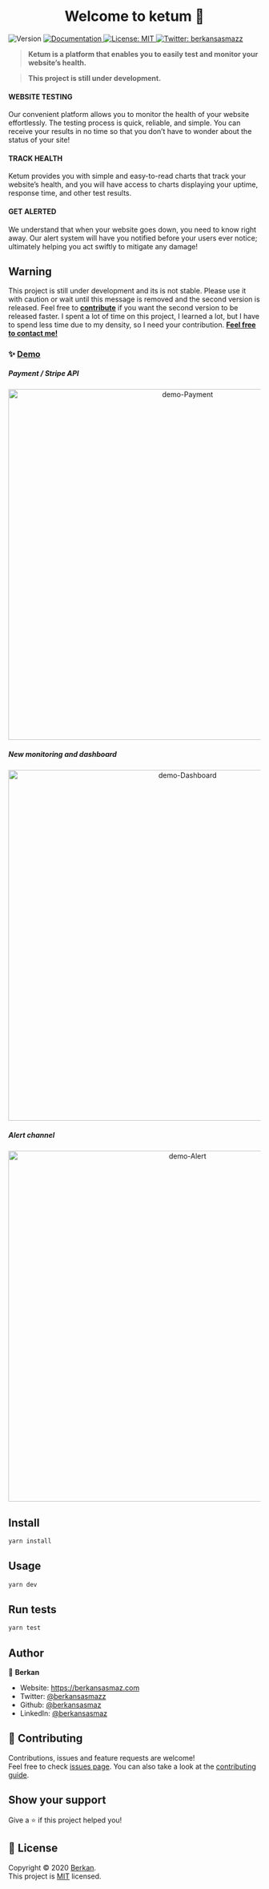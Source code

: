 <h1 align="center">Welcome to ketum 👋</h1>
<p>
  <img alt="Version" src="https://img.shields.io/badge/version-1.0.0-blue.svg?cacheSeconds=2592000" />
  <a href="https://github.com/berkansasmaz/Ketum/tree/master/docs" target="_blank">
    <img alt="Documentation" src="https://img.shields.io/badge/documentation-yes-brightgreen.svg" />
  </a>
  <a href="https://github.com/berkansasmaz/Ketum/blob/master/LICENSE" target="_blank">
    <img alt="License: MIT" src="https://img.shields.io/badge/License-MIT-yellow.svg" />
  </a>
  <a href="https://twitter.com/berkansasmazz" target="_blank">
    <img alt="Twitter: berkansasmazz" src="https://img.shields.io/twitter/follow/berkansasmazz.svg?style=social" />
  </a>
</p>

> <b> Ketum is a platform that enables you to easily test and monitor your website’s health. </b>

> <b> This project is still under development. </b>

#### WEBSITE TESTING
Our convenient platform allows you to monitor the health of your website effortlessly. The testing process is quick, reliable, and simple. You can receive your results in no time so that you don’t have to wonder about the status of your site!
#### TRACK HEALTH

Ketum provides you with simple and easy-to-read charts that track your website’s health, and you will have access to charts displaying your uptime, response time, and other test results.

#### GET ALERTED

We understand that when your website goes down, you need to know right away. Our alert system will have you notified before your users ever notice; ultimately helping you act swiftly to mitigate any damage!

## Warning

This project is still under development and its is not stable. Please use it with caution or wait until this message is removed and the second version is released. Feel free to <b>[contribute](https://github.com/berkansasmaz/Ketum/issues)</b> if you want the second version to be released faster. I spent a lot of time on this project, I learned a lot, but I have to spend less time due to my density, so I need your contribution. <b>[Feel free to contact me!](mailto:berkansasmazz@gmail.com?subject=Ketum&body=Hi,)</b>

### ✨ [Demo](https://berkansasmaz.com/comingsoon/)
<h5>Payment / Stripe API</h5>
<p align="center">
  <img width="700" align="center" src="https://user-images.githubusercontent.com/31216880/78706426-b53b6a00-7917-11ea-8a0f-ecba5ffa8e03.gif" alt="demo-Payment"/>
</p>

<h5>New monitoring and dashboard</h5>
<p align="center">
  <img width="700" align="center" src="https://user-images.githubusercontent.com/31216880/78703715-5d026900-7913-11ea-8531-dca3d641d37e.gif" alt="demo-Dashboard"/>
</p>

<h5>Alert channel</h5>
<p align="center">
  <img width="700" align="center" src="https://user-images.githubusercontent.com/31216880/78703719-5e339600-7913-11ea-8eea-061d28491f4f.gif" alt="demo-Alert"/>
</p>
            
## Install

```sh
yarn install
```

## Usage

```sh
yarn dev
```

## Run tests

```sh
yarn test
```

## Author

👤 **Berkan**

* Website: https://berkansasmaz.com
* Twitter: [@berkansasmazz](https://twitter.com/berkansasmazz)
* Github: [@berkansasmaz](https://github.com/berkansasmaz)
* LinkedIn: [@berkansasmaz](https://linkedin.com/in/berkansasmaz)

## 🤝 Contributing

Contributions, issues and feature requests are welcome!<br />Feel free to check [issues page](https://github.com/berkansasmaz/Ketum/issues). You can also take a look at the [contributing guide](https://dev.to/janessatran/a-beginner-s-guide-to-contributing-to-open-source-4fen).

## Show your support

Give a ⭐️ if this project helped you!

## 📝 License

Copyright © 2020 [Berkan](https://github.com/berkansasmaz).<br />
This project is [MIT](https://github.com/berkansasmaz/Ketum/blob/master/LICENSE) licensed.

